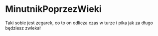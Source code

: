 # MinutnikPoprzezWieki
Taki sobie jest zegarek, co to on odlicza czas w turze i pika jak za długo będziesz zwlekał
